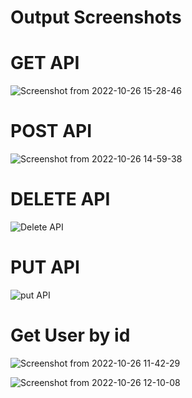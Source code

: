 <h1>Output Screenshots</h1>
  
<h1><b>GET API</b></h1>


![Screenshot from 2022-10-26 15-28-46](https://user-images.githubusercontent.com/113329537/197998464-eb47f746-5716-45ae-9a3c-d59ff8f31e7e.png)




<h1><b>POST API</b></h1>

![Screenshot from 2022-10-26 14-59-38](https://user-images.githubusercontent.com/113329537/197990757-9353bbdf-cd03-4185-b9b1-6a2678d694dc.png)


<h1><b>DELETE API</b></h1>

![Delete API](https://user-images.githubusercontent.com/113329537/197998925-7912ffe2-f6c3-462c-8346-d3e99ca59372.png)


<h1><b>PUT API</b></h1>



![put API](https://user-images.githubusercontent.com/113329537/197999157-5b85200a-c0a3-4370-87d3-575fffac2853.png)


<h1><b>Get User by id</b></h1>

![Screenshot from 2022-10-26 11-42-29](https://user-images.githubusercontent.com/113329537/197999303-2bedba8c-083b-4bb1-9725-e5924ff411b9.png)


![Screenshot from 2022-10-26 12-10-08](https://user-images.githubusercontent.com/113329537/197999367-8ac8910e-8dfd-40ce-9648-ce0b06790d40.png)



